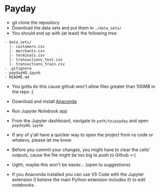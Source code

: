 # Payday

- git clone the repository
- Download the data sets and put them in `./data_sets/`
- You should end up with (at least) the following tree:

```
- data_sets/
  |- customers.csv
  |- merchants.csv
  |- terminals.csv
  |- transactions_test.csv
  |- transactions_train.csv
- .gitignore
- paydayHQ.ipynb
- README.md
```

- You gotta do this cause github won't allow files greater than 100MB in the repo :(
- Download and install [Anaconda](https://www.anaconda.com/download)
- Run Jupyter Notebook app
- From the Jupyter dashboard, navigate to `path/to/payday` and open `paydayHQ.ipynb`
- If any of y'all have a quicker way to open the project from vs code or whatevs, please let me know
- Before you commit your changes, you might have to clear the cells' outputs, cause the file might be too big to push to Github >:(
- Ughh, maybe this won't be easier... (open to suggestions)

- If you Anaconda installed you can use VS Code with the Jupyter extension (I believe the main Python extension includes it) to edit notebooks.